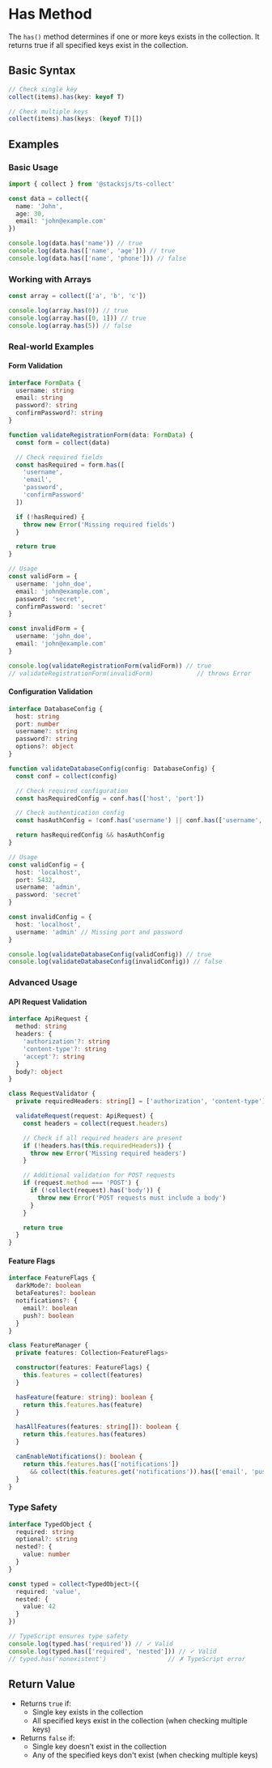 # Has Method

The `has()` method determines if one or more keys exists in the collection. It returns true if all specified keys exist in the collection.

## Basic Syntax

```typescript
// Check single key
collect(items).has(key: keyof T)

// Check multiple keys
collect(items).has(keys: (keyof T)[])
```

## Examples

### Basic Usage

```typescript
import { collect } from '@stacksjs/ts-collect'

const data = collect({
  name: 'John',
  age: 30,
  email: 'john@example.com'
})

console.log(data.has('name')) // true
console.log(data.has(['name', 'age'])) // true
console.log(data.has(['name', 'phone'])) // false
```

### Working with Arrays

```typescript
const array = collect(['a', 'b', 'c'])

console.log(array.has(0)) // true
console.log(array.has([0, 1])) // true
console.log(array.has(5)) // false
```

### Real-world Examples

#### Form Validation

```typescript
interface FormData {
  username: string
  email: string
  password?: string
  confirmPassword?: string
}

function validateRegistrationForm(data: FormData) {
  const form = collect(data)

  // Check required fields
  const hasRequired = form.has([
    'username',
    'email',
    'password',
    'confirmPassword'
  ])

  if (!hasRequired) {
    throw new Error('Missing required fields')
  }

  return true
}

// Usage
const validForm = {
  username: 'john_doe',
  email: 'john@example.com',
  password: 'secret',
  confirmPassword: 'secret'
}

const invalidForm = {
  username: 'john_doe',
  email: 'john@example.com'
}

console.log(validateRegistrationForm(validForm)) // true
// validateRegistrationForm(invalidForm)            // throws Error
```

#### Configuration Validation

```typescript
interface DatabaseConfig {
  host: string
  port: number
  username?: string
  password?: string
  options?: object
}

function validateDatabaseConfig(config: DatabaseConfig) {
  const conf = collect(config)

  // Check required configuration
  const hasRequiredConfig = conf.has(['host', 'port'])

  // Check authentication config
  const hasAuthConfig = !conf.has('username') || conf.has(['username', 'password'])

  return hasRequiredConfig && hasAuthConfig
}

// Usage
const validConfig = {
  host: 'localhost',
  port: 5432,
  username: 'admin',
  password: 'secret'
}

const invalidConfig = {
  host: 'localhost',
  username: 'admin' // Missing port and password
}

console.log(validateDatabaseConfig(validConfig)) // true
console.log(validateDatabaseConfig(invalidConfig)) // false
```

### Advanced Usage

#### API Request Validation

```typescript
interface ApiRequest {
  method: string
  headers: {
    'authorization'?: string
    'content-type'?: string
    'accept'?: string
  }
  body?: object
}

class RequestValidator {
  private requiredHeaders: string[] = ['authorization', 'content-type']

  validateRequest(request: ApiRequest) {
    const headers = collect(request.headers)

    // Check if all required headers are present
    if (!headers.has(this.requiredHeaders)) {
      throw new Error('Missing required headers')
    }

    // Additional validation for POST requests
    if (request.method === 'POST') {
      if (!collect(request).has('body')) {
        throw new Error('POST requests must include a body')
      }
    }

    return true
  }
}
```

#### Feature Flags

```typescript
interface FeatureFlags {
  darkMode?: boolean
  betaFeatures?: boolean
  notifications?: {
    email?: boolean
    push?: boolean
  }
}

class FeatureManager {
  private features: Collection<FeatureFlags>

  constructor(features: FeatureFlags) {
    this.features = collect(features)
  }

  hasFeature(feature: string): boolean {
    return this.features.has(feature)
  }

  hasAllFeatures(features: string[]): boolean {
    return this.features.has(features)
  }

  canEnableNotifications(): boolean {
    return this.features.has(['notifications'])
      && collect(this.features.get('notifications')).has(['email', 'push'])
  }
}
```

### Type Safety

```typescript
interface TypedObject {
  required: string
  optional?: string
  nested?: {
    value: number
  }
}

const typed = collect<TypedObject>({
  required: 'value',
  nested: {
    value: 42
  }
})

// TypeScript ensures type safety
console.log(typed.has('required')) // ✓ Valid
console.log(typed.has(['required', 'nested'])) // ✓ Valid
// typed.has('nonexistent')                 // ✗ TypeScript error
```

## Return Value

- Returns `true` if:
  - Single key exists in the collection
  - All specified keys exist in the collection (when checking multiple keys)
- Returns `false` if:
  - Single key doesn't exist in the collection
  - Any of the specified keys don't exist (when checking multiple keys)
